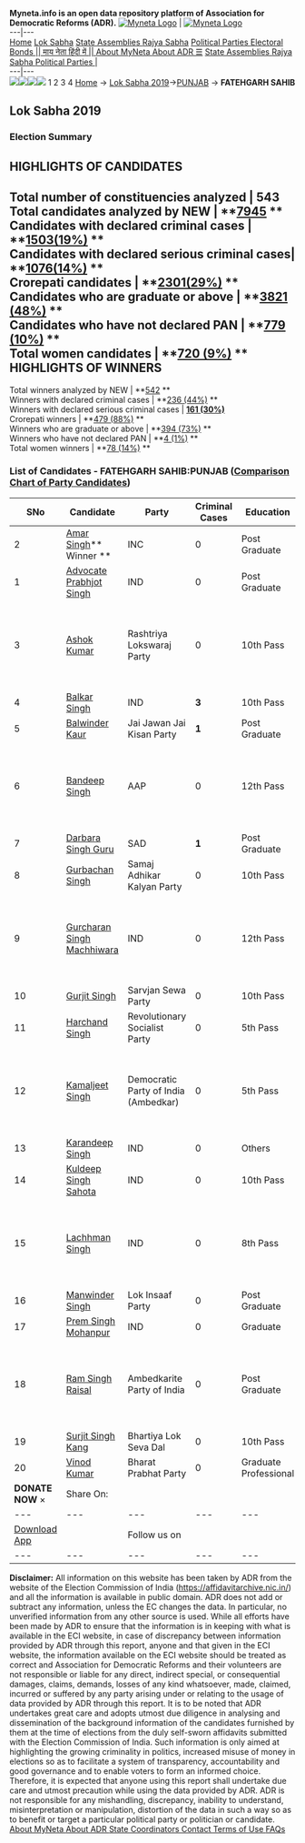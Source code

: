 **Myneta.info is an open data repository platform of Association for Democratic Reforms (ADR).**
[![Myneta Logo](https://www.myneta.info/lib/img/myneta-logo.png)](https://www.myneta.info/) | [![Myneta Logo](https://www.myneta.info/lib/img/adr-logo.png)](https://adrindia.org)  
---|---  
[Home](https://www.myneta.info/) [Lok Sabha](https://www.myneta.info/#ls "Lok Sabha") [ State Assemblies ](https://www.myneta.info/#sa "State Assemblies") [Rajya Sabha](https://www.myneta.info/#rs "Rajya Sabha") [Political Parties ](https://www.myneta.info/party "Political Parties") [ Electoral Bonds ](https://www.myneta.info/electoral_bonds "Electoral Bonds") [ || माय नेता हिंदी में || ](https://translate.google.co.in/translate?prev=hp&hl=en&js=y&u=www.myneta.info&sl=en&tl=hi&history_state0=) [ About MyNeta ](https://adrindia.org/content/about-myneta) [ About ADR ](https://adrindia.org/about-adr/who-we-are) [☰](javascript:void\(0\))
[ State Assemblies ](https://www.myneta.info/#sa "State Assemblies") [ Rajya Sabha ](https://www.myneta.info/#rs "Rajya Sabha") [ Political Parties ](https://www.myneta.info/party "Political Parties")
|   
---|---  
![](https://www.myneta.info/lib/img/banner/banner-1.png)![](https://www.myneta.info/lib/img/banner/banner-2.png)![](https://www.myneta.info/lib/img/banner/banner-3.png)![](https://www.myneta.info/lib/img/banner/banner-4.png)
1  2  3  4 
[Home](https://www.myneta.info/) → [Lok Sabha 2019](https://www.myneta.info/LokSabha2019/)→[PUNJAB](https://www.myneta.info/LokSabha2019/index.php?action=show_constituencies&state_id=52) → **FATEHGARH SAHIB**
### 
## Lok Sabha 2019
###  Election Summary 
HIGHLIGHTS OF CANDIDATES  
---  
Total number of constituencies analyzed |  543   
Total candidates analyzed by NEW | **[7945](https://www.myneta.info/LokSabha2019/index.php?action=summary&subAction=candidates_analyzed&sort=candidate#summary) **  
Candidates with declared criminal cases | **[1503(19%)](https://www.myneta.info/LokSabha2019/index.php?action=summary&subAction=crime&sort=candidate#summary) **  
Candidates with declared serious criminal cases| **[1076(14%)](https://www.myneta.info/LokSabha2019/index.php?action=summary&subAction=serious_crime&sort=candidate#summary) **  
Crorepati candidates | **[2301(29%)](https://www.myneta.info/LokSabha2019/index.php?action=summary&subAction=crorepati&sort=candidate#summary) **  
Candidates who are graduate or above | **[3821 (48%)](https://www.myneta.info/LokSabha2019/index.php?action=summary&subAction=education&sort=candidate#summary) **  
Candidates who have not declared PAN | **[779 (10%)](https://www.myneta.info/LokSabha2019/index.php?action=summary&subAction=without_pan&sort=candidate#summary) **  
Total women candidates | **[720 (9%)](https://www.myneta.info/LokSabha2019/index.php?action=summary&subAction=women_candidate&sort=candidate#summary) **  
HIGHLIGHTS OF WINNERS  
---  
Total winners analyzed by NEW | **[542](https://www.myneta.info/LokSabha2019/index.php?action=summary&subAction=winner_analyzed&sort=candidate#summary) **  
Winners with declared criminal cases | **[236 (44%)](https://www.myneta.info/LokSabha2019/index.php?action=summary&subAction=winner_crime&sort=candidate#summary) **  
Winners with declared serious criminal cases | **[161 (30%)](https://www.myneta.info/LokSabha2019/index.php?action=summary&subAction=winner_serious_crime&sort=candidate#summary)**  
Crorepati winners | **[479 (88%)](https://www.myneta.info/LokSabha2019/index.php?action=summary&subAction=winner_crorepati&sort=candidate#summary) **  
Winners who are graduate or above | **[394 (73%)](https://www.myneta.info/LokSabha2019/index.php?action=summary&subAction=winner_education&sort=candidate#summary) **  
Winners who have not declared PAN | **[4 (1%)](https://www.myneta.info/LokSabha2019/index.php?action=summary&subAction=winner_without_pan&sort=candidate#summary) **  
Total women winners | **[78 (14%)](https://www.myneta.info/LokSabha2019/index.php?action=summary&subAction=winner_women&sort=candidate#summary) **  
### List of Candidates - FATEHGARH SAHIB:PUNJAB ([Comparison Chart of Party Candidates](https://www.myneta.info/LokSabha2019/comparisonchart.php?constituency_id=771))
SNo | Candidate| Party| Criminal Cases| Education| Age| Total Assets| Liabilities  
---|---|---|---|---|---|---|---  
2  | [Amar Singh](https://www.myneta.info/LokSabha2019/candidate.php?candidate_id=13155)** Winner ** | INC | 0 | Post Graduate| 65 | Rs 3,28,08,836 ~ 3 Crore+ | Rs 0 ~   
1  | [Advocate Prabhjot Singh](https://www.myneta.info/LokSabha2019/candidate.php?candidate_id=13159) | IND | 0 | Post Graduate| 29 | Rs 19,378 ~ 19 Thou+ | Rs 21,402 ~ 21 Thou+  
3  | [Ashok Kumar](https://www.myneta.info/LokSabha2019/candidate.php?candidate_id=14080) | Rashtriya Lokswaraj Party | 0 | 10th Pass| 41 | ![](https://myneta.info/image_v2.php?myneta_folder=LokSabha2019&candidate_id=14080&col=ta) | ![](https://myneta.info/image_v2.php?myneta_folder=LokSabha2019&candidate_id=14080&col=lia)  
4  | [Balkar Singh](https://www.myneta.info/LokSabha2019/candidate.php?candidate_id=13616) | IND | **3** | 10th Pass| 46 | Rs 4,30,000 ~ 4 Lacs+ | Rs 0 ~   
5  | [Balwinder Kaur](https://www.myneta.info/LokSabha2019/candidate.php?candidate_id=14081) | Jai Jawan Jai Kisan Party | **1** | Post Graduate| 35 | Rs 2,59,993 ~ 2 Lacs+ | Rs 0 ~   
6  | [Bandeep Singh](https://www.myneta.info/LokSabha2019/candidate.php?candidate_id=13607) | AAP | 0 | 12th Pass| 35 | ![](https://myneta.info/image_v2.php?myneta_folder=LokSabha2019&candidate_id=13607&col=ta) | ![](https://myneta.info/image_v2.php?myneta_folder=LokSabha2019&candidate_id=13607&col=lia)  
7  | [Darbara Singh Guru](https://www.myneta.info/LokSabha2019/candidate.php?candidate_id=13156) | SAD | **1** | Post Graduate| 66 | Rs 4,09,31,745 ~ 4 Crore+ | Rs 2,10,54,000 ~ 2 Crore+  
8  | [Gurbachan Singh](https://www.myneta.info/LokSabha2019/candidate.php?candidate_id=13158) | Samaj Adhikar Kalyan Party | 0 | 10th Pass| 43 | Rs 6,26,480 ~ 6 Lacs+ | Rs 8,00,000 ~ 8 Lacs+  
9  | [Gurcharan Singh Machhiwara](https://www.myneta.info/LokSabha2019/candidate.php?candidate_id=13613) | IND | 0 | 12th Pass| 44 | ![](https://myneta.info/image_v2.php?myneta_folder=LokSabha2019&candidate_id=13613&col=ta) | ![](https://myneta.info/image_v2.php?myneta_folder=LokSabha2019&candidate_id=13613&col=lia)  
10  | [Gurjit Singh](https://www.myneta.info/LokSabha2019/candidate.php?candidate_id=13569) | Sarvjan Sewa Party | 0 | 10th Pass| 33 | Rs 5,25,867 ~ 5 Lacs+ | Rs 0 ~   
11  | [Harchand Singh](https://www.myneta.info/LokSabha2019/candidate.php?candidate_id=13611) | Revolutionary Socialist Party | 0 | 5th Pass| 55 | Rs 20,000 ~ 20 Thou+ | Rs 0 ~   
12  | [Kamaljeet Singh](https://www.myneta.info/LokSabha2019/candidate.php?candidate_id=13608) | Democratic Party of India (Ambedkar) | 0 | 5th Pass| 50 | ![](https://myneta.info/image_v2.php?myneta_folder=LokSabha2019&candidate_id=13608&col=ta) | ![](https://myneta.info/image_v2.php?myneta_folder=LokSabha2019&candidate_id=13608&col=lia)  
13  | [Karandeep Singh](https://www.myneta.info/LokSabha2019/candidate.php?candidate_id=13612) | IND | 0 | Others| 41 | Rs 35,04,010 ~ 35 Lacs+ | Rs 3,78,423 ~ 3 Lacs+  
14  | [Kuldeep Singh Sahota](https://www.myneta.info/LokSabha2019/candidate.php?candidate_id=13567) | IND | 0 | 10th Pass| 51 | Rs 2,18,030 ~ 2 Lacs+ | Rs 0 ~   
15  | [Lachhman Singh](https://www.myneta.info/LokSabha2019/candidate.php?candidate_id=14082) | IND | 0 | 8th Pass| 62 | ![](https://myneta.info/image_v2.php?myneta_folder=LokSabha2019&candidate_id=14082&col=ta) | ![](https://myneta.info/image_v2.php?myneta_folder=LokSabha2019&candidate_id=14082&col=lia)  
16  | [Manwinder Singh](https://www.myneta.info/LokSabha2019/candidate.php?candidate_id=13615) | Lok Insaaf Party | 0 | Post Graduate| 44 | Rs 76,89,077 ~ 76 Lacs+ | Rs 44,79,598 ~ 44 Lacs+  
17  | [Prem Singh Mohanpur](https://www.myneta.info/LokSabha2019/candidate.php?candidate_id=13610) | IND | 0 | Graduate| 62 | Rs 1,04,64,371 ~ 1 Crore+ | Rs 4,42,892 ~ 4 Lacs+  
18  | [Ram Singh Raisal](https://www.myneta.info/LokSabha2019/candidate.php?candidate_id=13572) | Ambedkarite Party of India | 0 | Post Graduate| 57 | ![](https://myneta.info/image_v2.php?myneta_folder=LokSabha2019&candidate_id=13572&col=ta) | ![](https://myneta.info/image_v2.php?myneta_folder=LokSabha2019&candidate_id=13572&col=lia)  
19  | [Surjit Singh Kang](https://www.myneta.info/LokSabha2019/candidate.php?candidate_id=13614) | Bhartiya Lok Seva Dal | 0 | 10th Pass| 47 | Rs 2,13,500 ~ 2 Lacs+ | Rs 0 ~   
20  | [Vinod Kumar](https://www.myneta.info/LokSabha2019/candidate.php?candidate_id=13570) | Bharat Prabhat Party | 0 | Graduate Professional| 25 | Rs 22,98,000 ~ 22 Lacs+ | Rs 0 ~   
|  **DONATE NOW** × |  Share On:  | [](https://api.whatsapp.com/send?text=https%3A%2F%2Fmyneta.info%2Fpunjab2022%2Findex.php%3Faction%3Dshow_constituencies%26state_id%3D19) | [](https://www.facebook.com/sharer/sharer.php?u=https%3A%2F%2Fmyneta.info%2Fpunjab2022%2Findex.php%3Faction%3Dshow_constituencies%26state_id%3D19) | [](https://twitter.com/share?url=https%3A%2F%2Fmyneta.info%2Fpunjab2022%2Findex.php%3Faction%3Dshow_constituencies%26state_id%3D19)  
---|---|---|---|---  
| [ Download App ](https://play.google.com/store/apps/details?id=com.webrosoft.myneta1&pcampaignid=pcampaignidMKT-Other-global-all-co-prtnr-py-PartBadge-Mar2515-1) | [](https://play.google.com/store/apps/details?id=com.webrosoft.myneta1&pcampaignid=pcampaignidMKT-Other-global-all-co-prtnr-py-PartBadge-Mar2515-1) |  Follow us on  | [](https://www.facebook.com/adrindia.org/) | [](https://twitter.com/adrspeaks) | [](https://groups.google.com/g/national-election-watch?hl=en&pli=1) | [](https://www.instagram.com/adrspeaks/) | [](https://www.youtube.com/user/adrspeaks) | [](https://sharechat.com/profile/adrspeaks)  
---|---|---|---|---|---|---|---|---  
**Disclaimer:** All information on this website has been taken by ADR from the website of the Election Commission of India (https://affidavitarchive.nic.in/) and all the information is available in public domain. ADR does not add or subtract any information, unless the EC changes the data. In particular, no unverified information from any other source is used. While all efforts have been made by ADR to ensure that the information is in keeping with what is available in the ECI website, in case of discrepancy between information provided by ADR through this report, anyone and that given in the ECI website, the information available on the ECI website should be treated as correct and Association for Democratic Reforms and their volunteers are not responsible or liable for any direct, indirect special, or consequential damages, claims, demands, losses of any kind whatsoever, made, claimed, incurred or suffered by any party arising under or relating to the usage of data provided by ADR through this report. It is to be noted that ADR undertakes great care and adopts utmost due diligence in analysing and dissemination of the background information of the candidates furnished by them at the time of elections from the duly self-sworn affidavits submitted with the Election Commission of India. Such information is only aimed at highlighting the growing criminality in politics, increased misuse of money in elections so as to facilitate a system of transparency, accountability and good governance and to enable voters to form an informed choice. Therefore, it is expected that anyone using this report shall undertake due care and utmost precaution while using the data provided by ADR. ADR is not responsible for any mishandling, discrepancy, inability to understand, misinterpretation or manipulation, distortion of the data in such a way so as to benefit or target a particular political party or politician or candidate. 
[ About MyNeta ](https://adrindia.org/content/about-myneta) [ About ADR ](https://adrindia.org/about-adr/who-we-are) [ State Coordinators ](https://adrindia.org/about-adr/state-coordinators) [ Contact ](https://adrindia.org/contact-us) [ Terms of Use ](https://adrindia.org/content/adr-terms-use) [ FAQs ](https://adrindia.org/content/faqs)
